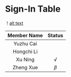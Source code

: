 # Sign-In Table

！[alt text](https://github.com/xuning28/FDA_project_group_XN/blob/master/img/sign_in.png)

| **Member Name** |   **Status**   |
|:---------------:|:--------------:|
| Yuzhu Cai       |                |
| Hongchi Li      |                |
| Xu Ning         |       √        |
| Zheng Xue       |   $\beta$      |
